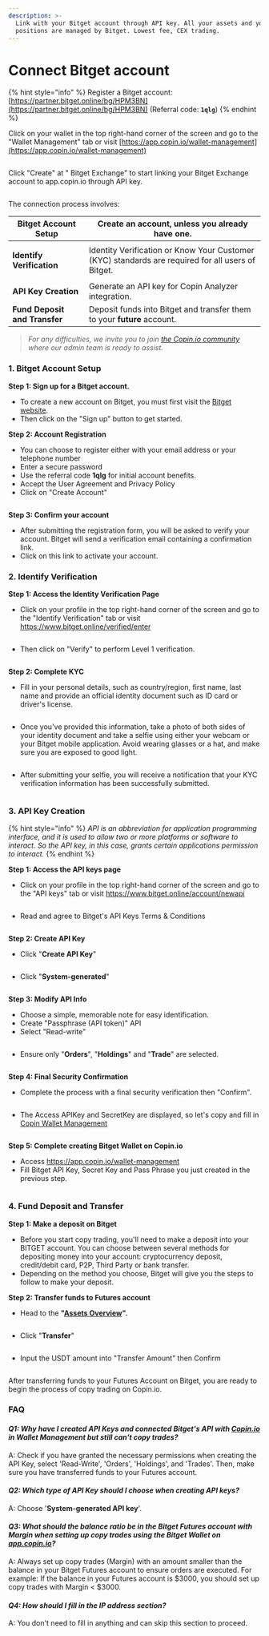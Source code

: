 ```yaml
---
description: >-
  Link with your Bitget account through API key. All your assets and your
  positions are managed by Bitget. Lowest fee, CEX trading.
---
```


# Connect Bitget account

{% hint style="info" %}
Register a Bitget account: [https://partner.bitget.online/bg/HPM3BN](https://partner.bitget.online/bg/HPM3BN) (Referral code: **`1qlg`**)
{% endhint %}

Click on your wallet in the top right-hand corner of the screen and go to the "Wallet Management" tab or visit [https://app.copin.io/wallet-management](https://app.copin.io/wallet-management)

<figure><img src="../../.gitbook/assets/image (81).png" alt=""><figcaption></figcaption></figure>

Click "Create" at " Bitget Exchange" to start linking your Bitget Exchange account to app.copin.io through API key.

<figure><img src="../../.gitbook/assets/img_v3_02a0_5a1aa86c-c5cc-4996-b3c4-7e29ef32215h.png" alt=""><figcaption></figcaption></figure>

The connection process involves:

| **Bitget Account Setup**                          | Create an account, unless you already have one.                                                   |
| ------------------------------------------------- | ------------------------------------------------------------------------------------------------- |
| <p><strong>Identify Verification</strong><br></p> | Identity Verification or Know Your Customer (KYC) standards are required for all users of Bitget. |
| **API Key Creation**                              | Generate an API key for Copin Analyzer integration.                                               |
| **Fund Deposit and Transfer**                     | Deposit funds into Bitget and transfer them to your **future** account.                           |

> _For any difficulties, we invite you to join_ [_the Copin.io community_](https://bingx.com/en-us/invite/DY5QNN) _where our admin team is ready to assist._

### **1. Bitget Account Setup**

**Step 1: Sign up for a Bitget account.**

* To create a new account on Bitget, you must first visit the [Bitget website](https://partner.bitget.online/bg/HPM3BN).
* Then click on the "Sign up" button to get started.

**Step 2: Account Registration**

* You can choose to register either with your email address or your telephone number
* Enter a secure password
* Use the referral code **1qlg** for initial account benefits.
* Accept the User Agreement and Privacy Policy
* Click on "Create Account"

<figure><img src="../../.gitbook/assets/image (82).png" alt=""><figcaption></figcaption></figure>

**Step 3: Confirm your account**

* After submitting the registration form, you will be asked to verify your account. Bitget will send a verification email containing a confirmation link.
* Click on this link to activate your account.

### **2. Identify Verification**

**Step 1: Access the Identity Verification Page**

* Click on your profile in the top right-hand corner of the screen and go to the "Identify Verification" tab or visit https://www.bitget.online/verified/enter

<figure><img src="../../.gitbook/assets/image (83).png" alt=""><figcaption></figcaption></figure>

* Then click on "Verify" to perform Level 1 verification.

<figure><img src="../../.gitbook/assets/image (84).png" alt=""><figcaption></figcaption></figure>

**Step 2: Complete KYC**

* Fill in your personal details, such as country/region, first name, last name and provide an official identity document such as ID card or driver's license.

<figure><img src="../../.gitbook/assets/image (85).png" alt=""><figcaption></figcaption></figure>

* Once you've provided this information, take a photo of both sides of your identity document and take a selfie using either your webcam or your Bitget mobile application. Avoid wearing glasses or a hat, and make sure you are exposed to good light.

<figure><img src="../../.gitbook/assets/image (86).png" alt=""><figcaption></figcaption></figure>

* After submitting your selfie, you will receive a notification that your KYC verification information has been successfully submitted.

<figure><img src="../../.gitbook/assets/image (1) (1).png" alt=""><figcaption></figcaption></figure>

### **3. API Key Creation**

{% hint style="info" %}
_API is an abbreviation for application programming interface, and it is used to allow two or more platforms or software to interact. So the API key, in this case, grants certain applications permission to interact._
{% endhint %}

**Step 1: Access the API keys page**

* Click on your profile in the top right-hand corner of the screen and go to the "API keys" tab or visit https://www.bitget.online/account/newapi

<figure><img src="../../.gitbook/assets/image (2) (1).png" alt=""><figcaption></figcaption></figure>

* Read and agree to Bitget's API Keys Terms & Conditions

<figure><img src="../../.gitbook/assets/image (3).png" alt=""><figcaption></figcaption></figure>

**Step 2: Create API Key**

* Click "**Create API Key**"

<figure><img src="../../.gitbook/assets/image (4).png" alt=""><figcaption></figcaption></figure>

* Click "**System-generated**"

<figure><img src="../../.gitbook/assets/image (5).png" alt=""><figcaption></figcaption></figure>

**Step 3: Modify API Info**

* Choose a simple, memorable note for easy identification.
* Create "Passphrase (API token)" API
* Select "Read-write"

<figure><img src="../../.gitbook/assets/image (6).png" alt=""><figcaption></figcaption></figure>

* Ensure only "**Orders**", "**Holdings**" and "**Trade**" are selected.

<figure><img src="../../.gitbook/assets/image (7).png" alt=""><figcaption></figcaption></figure>

**Step 4: Final Security Confirmation**

* Complete the process with a final security verification then "Confirm".

<figure><img src="../../.gitbook/assets/image (8).png" alt=""><figcaption></figcaption></figure>

* The Access APIKey and SecretKey are displayed, so let's copy and fill in[ Copin Wallet Management](https://app.copin.io/wallet-management)

<figure><img src="../../.gitbook/assets/image (9).png" alt=""><figcaption></figcaption></figure>

**Step 5: Complete creating Bitget Wallet on Copin.io**

* Access https://app.copin.io/wallet-management
* Fill Bitget API Key, Secret Key and Pass Phrase you just created in the previous step.

<figure><img src="../../.gitbook/assets/image (10).png" alt=""><figcaption></figcaption></figure>

### **4. Fund Deposit and Transfer**

**Step 1: Make a deposit on Bitget**

* Before you start copy trading, you'll need to make a deposit into your BITGET account. You can choose between several methods for depositing money into your account: cryptocurrency deposit, credit/debit card, P2P, Third Party or bank transfer.
* Depending on the method you choose, Bitget will give you the steps to follow to make your deposit.

**Step 2: Transfer funds to Futures account**

* Head to the **"**[**Assets Overview**](https://www.bitget.online/asset)**".**

<figure><img src="../../.gitbook/assets/image (11).png" alt=""><figcaption></figcaption></figure>

* Click "**Transfer**"

<figure><img src="../../.gitbook/assets/image (12).png" alt=""><figcaption></figcaption></figure>

* Input the USDT amount into "Transfer Amount" then Confirm

<figure><img src="../../.gitbook/assets/image (13).png" alt=""><figcaption></figcaption></figure>

After transferring funds to your Futures Account on Bitget, you are ready to begin the process of copy trading on Copin.io.

### FAQ

#### _Q1: Why have I created API Keys and connected Bitget's API with_ [_Copin.io_](http://copin.io/) _in Wallet Management but still can't copy trades?_ &#x20;

A: Check if you have granted the necessary permissions when creating the API Key, select 'Read-Write', 'Orders', 'Holdings', and 'Trades'. Then, make sure you have transferred funds to your Futures account. &#x20;

#### _Q2: Which type of API Key should I choose when creating API keys?_ &#x20;

A: Choose '**System-generated API key**'. &#x20;

#### _Q3: What should the balance ratio be in the Bitget Futures account with Margin when setting up copy trades using the Bitget Wallet on_ [_app.copin.io_](http://app.copin.io/)_?_ &#x20;

A: Always set up copy trades (Margin) with an amount smaller than the balance in your Bitget Futures account to ensure orders are executed. For example: If the balance in your Futures account is $3000, you should set up copy trades with Margin < $3000. &#x20;

#### _Q4: How should I fill in the IP address section?_ &#x20;

A: You don't need to fill in anything and can skip this section to proceed.

